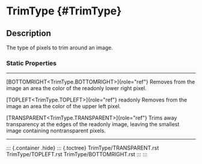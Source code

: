 TrimType {#TrimType}
========

Description
-----------

The type of pixels to trim around an image.

### Static Properties

  --------------------------------------------------- ------------------------------------------------
  [BOTTOMRIGHT\<TrimType.BOTTOMRIGHT\>]{role="ref"}   Removes from the image an area the color of the
  readonly                                            lower right pixel.

  [TOPLEFT\<TrimType.TOPLEFT\>]{role="ref"} readonly  Removes from the image an area the color of the
                                                      upper left pixel.

  [TRANSPARENT\<TrimType.TRANSPARENT\>]{role="ref"}   Trims away transparency at the edges of the
  readonly                                            image, leaving the smallest image containing
                                                      nontransparent pixels.
  --------------------------------------------------- ------------------------------------------------

::: {.container .hide}
::: {.toctree}
TrimType/TRANSPARENT.rst TrimType/TOPLEFT.rst TrimType/BOTTOMRIGHT.rst
:::
:::
